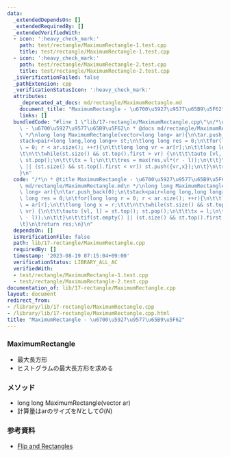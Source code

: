 ```yaml
---
data:
  _extendedDependsOn: []
  _extendedRequiredBy: []
  _extendedVerifiedWith:
  - icon: ':heavy_check_mark:'
    path: test/rectangle/MaximumRectangle-1.test.cpp
    title: test/rectangle/MaximumRectangle-1.test.cpp
  - icon: ':heavy_check_mark:'
    path: test/rectangle/MaximumRectangle-2.test.cpp
    title: test/rectangle/MaximumRectangle-2.test.cpp
  _isVerificationFailed: false
  _pathExtension: cpp
  _verificationStatusIcon: ':heavy_check_mark:'
  attributes:
    _deprecated_at_docs: md/rectangle/MaximumRectangle.md
    document_title: "MaximumRectangle - \u6700\u5927\u9577\u65B9\u5F62"
    links: []
  bundledCode: "#line 1 \"lib/17-rectangle/MaximumRectangle.cpp\"\n/*\n * @title MaximumRectangle\
    \ - \u6700\u5927\u9577\u65B9\u5F62\n * @docs md/rectangle/MaximumRectangle.md\n\
    \ */\nlong long MaximumRectangle(vector<long long> ar){\n\tar.push_back(0);\n\t\
    stack<pair<long long,long long>> st;\n\tlong long res = 0;\n\tfor(long long r\
    \ = 0; r < ar.size(); ++r){\n\t\tlong long vr = ar[r];\n\t\tlong long x = r;\t\
    \t\n\t\twhile(st.size() && st.top().first > vr) {\n\t\t\tauto [vl, l] = st.top();\
    \ st.pop();\n\t\t\tx = l;\n\t\t\tres = max(res,vl*(r - l));\n\t\t}\n\t\tif(st.empty()\
    \ || (st.size() && st.top().first < vr)) st.push({vr,x});\n\t}\n\treturn res;\n\
    }\n"
  code: "/*\n * @title MaximumRectangle - \u6700\u5927\u9577\u65B9\u5F62\n * @docs\
    \ md/rectangle/MaximumRectangle.md\n */\nlong long MaximumRectangle(vector<long\
    \ long> ar){\n\tar.push_back(0);\n\tstack<pair<long long,long long>> st;\n\tlong\
    \ long res = 0;\n\tfor(long long r = 0; r < ar.size(); ++r){\n\t\tlong long vr\
    \ = ar[r];\n\t\tlong long x = r;\t\t\n\t\twhile(st.size() && st.top().first >\
    \ vr) {\n\t\t\tauto [vl, l] = st.top(); st.pop();\n\t\t\tx = l;\n\t\t\tres = max(res,vl*(r\
    \ - l));\n\t\t}\n\t\tif(st.empty() || (st.size() && st.top().first < vr)) st.push({vr,x});\n\
    \t}\n\treturn res;\n}\n"
  dependsOn: []
  isVerificationFile: false
  path: lib/17-rectangle/MaximumRectangle.cpp
  requiredBy: []
  timestamp: '2023-08-19 07:15:04+09:00'
  verificationStatus: LIBRARY_ALL_AC
  verifiedWith:
  - test/rectangle/MaximumRectangle-1.test.cpp
  - test/rectangle/MaximumRectangle-2.test.cpp
documentation_of: lib/17-rectangle/MaximumRectangle.cpp
layout: document
redirect_from:
- /library/lib/17-rectangle/MaximumRectangle.cpp
- /library/lib/17-rectangle/MaximumRectangle.cpp.html
title: "MaximumRectangle - \u6700\u5927\u9577\u65B9\u5F62"
---
```

### MaximumRectangle
- 最大長方形
- ヒストグラムの最大長方形を求める

### メソッド
- long long MaximumRectangle(vector<T> ar)
- 計算量はarのサイズを$N$として$O(N)$

### 参考資料
- [Flip and Rectangles](https://atcoder.jp/contests/arc081/tasks/arc081_d)